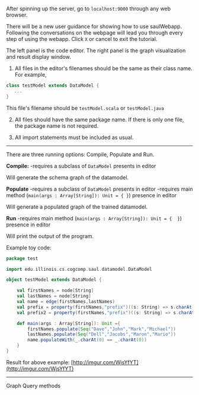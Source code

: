 After spinning up the server, go to `localhost:9000` through any web browser.

There will be a new user guidance for showing how to use saulWebapp. Following the conversations on the webpage will lead you through every step of using the webapp. Click `X` or cancel to exit the tutorial.

The left panel is the code editor.
The right panel is the graph visualization and result display window.

1. All files in the editor's filenames should be the same as their class name.
For example,
```scala
class testModel extends DataModel {
   ...
}
```
This file's filename should be `testModel.scala` or `testModel.java`

2. All files should have the same package name. If there is only one file, the package name is not required.

3. All import statements must be included as usual.
***
There are three running options: Compile, Populate and Run.

**Compile:**
-requires a subclass of `DataModel` presents in editor

Will generate the schema graph of the datamodel.

**Populate**
-requires a subclass of `DataModel` presents in editor
-requires main method (`main(args : Array[String]): Unit = { }`) presence in editor

Will generate a populated graph of the trained datamodel.

**Run**
-requires main method (`main(args : Array[String]): Unit = {  }`) presence in editor

Will print the output of the program.

Example toy code:
```scala
package test

import edu.illinois.cs.cogcomp.saul.datamodel.DataModel

object testModel extends DataModel {

    val firstNames = node[String]
    val lastNames = node[String]
    val name = edge(firstNames,lastNames)
    val prefix = property(firstNames,"prefix")((s: String) => s.charAt(1).toString)
    val prefix2 = property(firstNames,"prefix")((s: String) => s.charAt(0).toString)

    def main(args : Array[String]): Unit ={
        firstNames.populate(Seq("Dave","John","Mark","Michael"))
        lastNames.populate(Seq("Dell","Jacobs","Maron","Mario"))
        name.populateWith(_.charAt(0) == _.charAt(0))
    }
}
```

Result for above example: [http://imgur.com/WjsYfYT](http://imgur.com/WjsYfYT)

***

Graph Query methods